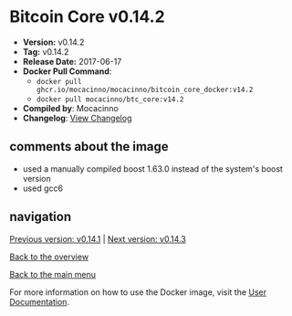 # Bitcoin Core v0.14.2

- **Version:** v0.14.2
- **Tag:** v0.14.2
- **Release Date:** 2017-06-17
- **Docker Pull Command**:
  - `docker pull ghcr.io/mocacinno/mocacinno/bitcoin_core_docker:v14.2`
  - `docker pull mocacinno/btc_core:v14.2`
- **Compiled by**: Mocacinno
- **Changelog**: [View Changelog](https://github.com/bitcoin/bitcoin/blob/v0.14.2/doc/release-notes.md)

## comments about the image

- used a manually compiled boost 1.63.0 instead of the system's boost version
- used gcc6

## navigation

[Previous version: v0.14.1](./v14.1.md) | [Next version: v0.14.3](./v14.3.md)

[Back to the overview](./Readme.md)

[Back to the main menu](../Readme.md)

For more information on how to use the Docker image, visit the [User Documentation](../userdocs/Readme.md).
